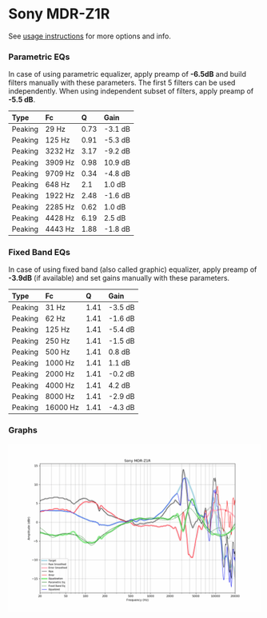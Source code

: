 # Sony MDR-Z1R
See [usage instructions](https://github.com/jaakkopasanen/AutoEq#usage) for more options and info.

### Parametric EQs
In case of using parametric equalizer, apply preamp of **-6.5dB** and build filters manually
with these parameters. The first 5 filters can be used independently.
When using independent subset of filters, apply preamp of **-5.5 dB**.

| Type    | Fc      |    Q | Gain    |
|:--------|:--------|:-----|:--------|
| Peaking | 29 Hz   | 0.73 | -3.1 dB |
| Peaking | 125 Hz  | 0.91 | -5.3 dB |
| Peaking | 3232 Hz | 3.17 | -9.2 dB |
| Peaking | 3909 Hz | 0.98 | 10.9 dB |
| Peaking | 9709 Hz | 0.34 | -4.8 dB |
| Peaking | 648 Hz  | 2.1  | 1.0 dB  |
| Peaking | 1922 Hz | 2.48 | -1.6 dB |
| Peaking | 2285 Hz | 0.62 | 1.0 dB  |
| Peaking | 4428 Hz | 6.19 | 2.5 dB  |
| Peaking | 4443 Hz | 1.88 | -1.8 dB |

### Fixed Band EQs
In case of using fixed band (also called graphic) equalizer, apply preamp of **-3.9dB**
(if available) and set gains manually with these parameters.

| Type    | Fc       |    Q | Gain    |
|:--------|:---------|:-----|:--------|
| Peaking | 31 Hz    | 1.41 | -3.5 dB |
| Peaking | 62 Hz    | 1.41 | -1.6 dB |
| Peaking | 125 Hz   | 1.41 | -5.4 dB |
| Peaking | 250 Hz   | 1.41 | -1.5 dB |
| Peaking | 500 Hz   | 1.41 | 0.8 dB  |
| Peaking | 1000 Hz  | 1.41 | 1.1 dB  |
| Peaking | 2000 Hz  | 1.41 | -0.2 dB |
| Peaking | 4000 Hz  | 1.41 | 4.2 dB  |
| Peaking | 8000 Hz  | 1.41 | -2.9 dB |
| Peaking | 16000 Hz | 1.41 | -4.3 dB |

### Graphs
![](./Sony%20MDR-Z1R.png)